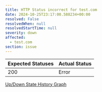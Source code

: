 ```yaml
---
title: HTTP Status incorrect for test.com
date: 2024-10-25T23:17:00.588234+00:00
resolved: False
resolvedWhen: null
resolvedStartTime: null
severity: down
affected:
  - test.com
section: issue
---
```


| Expected Statuses | Actual Status  |
|-------------------|----------------|
| 200 | Error |

[Up/Down State History Graph](test.com-http.html)